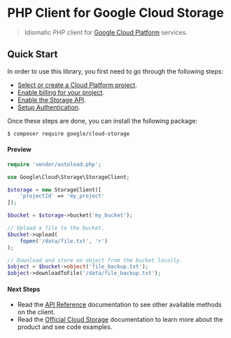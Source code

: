 # PHP Client for Google Cloud Storage
> Idiomatic PHP client for [Google Cloud Platform](https://cloud.google.com/) services.

## Quick Start
In order to use this library, you first need to go through the following steps:

* [Select or create a Cloud Platform project](https://console.cloud.google.com/project).
* [Enable billing for your project](https://support.google.com/cloud/answer/6293499#enable-billing).
* [Enable the Storage API](https://console.cloud.google.com/apis/library).
* [Setup Authentication]().

Once these steps are done, you can install the following package:

```sh
$ composer require google/cloud-storage
```

#### Preview

```php
require 'vendor/autoload.php';

use Google\Cloud\Storage\StorageClient;

$storage = new StorageClient([
    'projectId' => 'my_project'
]);

$bucket = $storage->bucket('my_bucket');

// Upload a file to the bucket.
$bucket->upload(
    fopen('/data/file.txt', 'r')
);

// Download and store an object from the bucket locally.
$object = $bucket->object('file_backup.txt');
$object->downloadToFile('/data/file_backup.txt');
```

#### Next Steps

* Read the [API Reference]() documentation to see other available methods on the client.
* Read the [Official Cloud Storage]() documentation to learn more about the product and see code examples.
